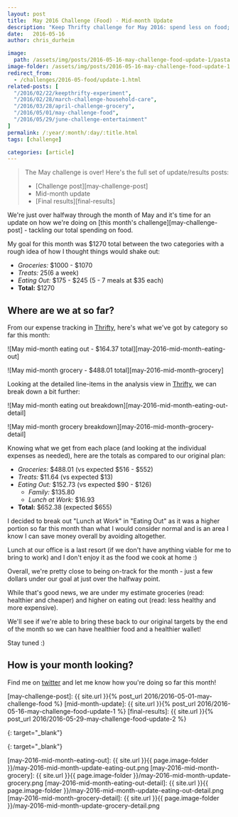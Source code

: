 ```yaml
---
layout: post
title:  May 2016 Challenge (Food) - Mid-month Update
description: "Keep Thrifty challenge for May 2016: spend less on food; see our mid-month results"
date:   2016-05-16
author: chris_durheim

image:
  path: /assets/img/posts/2016-05-16-may-challenge-food-update-1/pasta.jpg
image-folder: /assets/img/posts/2016-05-16-may-challenge-food-update-1
redirect_from:
  - /challenges/2016-05-food/update-1.html
related-posts: [
  "/2016/02/22/keepthrifty-experiment",
  "/2016/02/28/march-challenge-household-care",
  "/2016/03/28/april-challenge-grocery",
  "/2016/05/01/may-challenge-food",
  "/2016/05/29/june-challenge-entertainment"
]
permalink: /:year/:month/:day/:title.html
tags: [challenge]

categories: [article]
---
```


> The May challenge is over! Here's the full set of update/results posts:
>
>   - [Challenge post][may-challenge-post]
>   - Mid-month update
>   - [Final results][final-results]

We're just over halfway through the month of May and it's time for an update on how we're doing on [this month's challenge][may-challenge-post] - tackling our total spending on food.

My goal for this month was $1270 total between the two categories with a rough idea of how I thought things would shake out:

* _Groceries:_ $1000 - $1070
* _Treats:_ $25 ($6 a week)
* _Eating Out:_ $175 - $245 (5 - 7 meals at $35 each)
* __Total:__ $1270

## Where are we at so far? #

From our expense tracking in [Thrifty][thrifty-link], here's what we've got by category so far this month:

![May mid-month eating out - $164.37 total][may-2016-mid-month-eating-out]

![May mid-month grocery - $488.01 total][may-2016-mid-month-grocery]

Looking at the detailed line-items in the analysis view in [Thrifty][thrifty-link], we can break down a bit further:

![May mid-month eating out breakdown][may-2016-mid-month-eating-out-detail]

![May mid-month grocery breakdown][may-2016-mid-month-grocery-detail]

Knowing what we get from each place (and looking at the individual expenses as needed), here are the totals as compared to our original plan:

* _Groceries:_ $488.01 (vs expected $516 - $552)
* _Treats:_ $11.64 (vs expected $13)
* _Eating Out:_ $152.73 (vs expected $90 - $126)
  * _Family:_ $135.80
  * _Lunch at Work:_ $16.93
* __Total:__ $652.38 (expected $655)

I decided to break out "Lunch at Work" in "Eating Out" as it was a higher portion so far this month than what I would consider normal and is an area I know I can save money overall by avoiding altogether.

Lunch at our office is a last resort (if we don't have anything viable for me to bring to work) and I don't enjoy it as the food we cook at home :)

Overall, we're pretty close to being on-track for the month - just a few dollars under our goal at just over the halfway point.

While that's good news, we are under my estimate groceries (read: healthier and cheaper) and higher on eating out (read: less healthy and more expensive).

We'll see if we're able to bring these back to our original targets by the end of the month so we can have healthier food and a healthier wallet!

Stay tuned :)

## How is your month looking? #

Find me on [twitter][twitter-profile] and let me know how you're doing so far this month!

[may-challenge-post]: {{ site.url }}{% post_url 2016/2016-05-01-may-challenge-food %}
[mid-month-update]: {{ site.url }}{% post_url 2016/2016-05-16-may-challenge-food-update-1 %}
[final-results]: {{ site.url }}{% post_url 2016/2016-05-29-may-challenge-food-update-2 %}

[twitter-profile]: http://www.twitter.com/keepthrifty
{: target="_blank"}

[thrifty-link]: https://thrifty.keepthrifty.com
{: target="_blank"}

[may-2016-mid-month-eating-out]: {{ site.url }}{{ page.image-folder }}/may-2016-mid-month-update-eating-out.png
[may-2016-mid-month-grocery]: {{ site.url }}{{ page.image-folder }}/may-2016-mid-month-update-grocery.png
[may-2016-mid-month-eating-out-detail]: {{ site.url }}{{ page.image-folder }}/may-2016-mid-month-update-eating-out-detail.png
[may-2016-mid-month-grocery-detail]: {{ site.url }}{{ page.image-folder }}/may-2016-mid-month-update-grocery-detail.png

